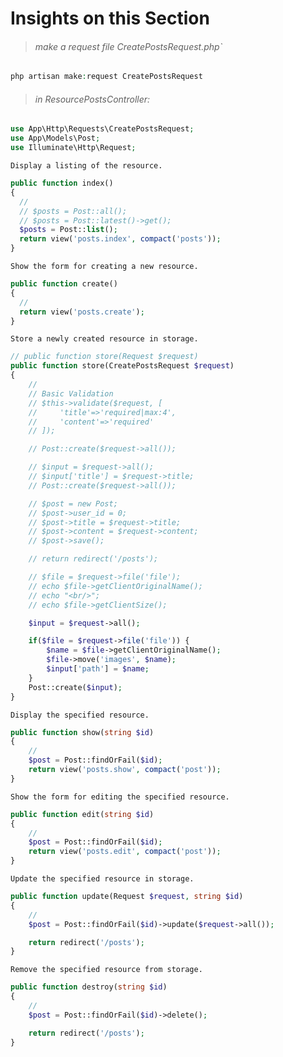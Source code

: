 # Insights on this Section
> ###### make a request file CreatePostsRequest.php`
```php
php artisan make:request CreatePostsRequest
```
> ###### in ResourcePostsController:
```php
use App\Http\Requests\CreatePostsRequest;
use App\Models\Post;
use Illuminate\Http\Request;
```
`Display a listing of the resource.`
```php
public function index()
{
  //
  // $posts = Post::all();
  // $posts = Post::latest()->get();
  $posts = Post::list();
  return view('posts.index', compact('posts'));
}
```
`Show the form for creating a new resource.`
```php
public function create()
{
  //
  return view('posts.create');
}
```
`Store a newly created resource in storage.`
```php
// public function store(Request $request)
public function store(CreatePostsRequest $request)
{
    //
    // Basic Validation
    // $this->validate($request, [
    //     'title'=>'required|max:4',
    //     'content'=>'required'
    // ]);

    // Post::create($request->all());

    // $input = $request->all();
    // $input['title'] = $request->title;
    // Post::create($request->all());

    // $post = new Post;
    // $post->user_id = 0;
    // $post->title = $request->title;
    // $post->content = $request->content;
    // $post->save();

    // return redirect('/posts');

    // $file = $request->file('file');
    // echo $file->getClientOriginalName();
    // echo "<br/>";
    // echo $file->getClientSize();

    $input = $request->all();

    if($file = $request->file('file')) {
        $name = $file->getClientOriginalName();
        $file->move('images', $name);
        $input['path'] = $name;
    }
    Post::create($input);
}
```
`Display the specified resource.`
```php
public function show(string $id)
{
    //
    $post = Post::findOrFail($id);
    return view('posts.show', compact('post'));
}
```
`Show the form for editing the specified resource.`
```php
public function edit(string $id)
{
    //
    $post = Post::findOrFail($id);
    return view('posts.edit', compact('post'));
}
```
`Update the specified resource in storage.`
```php
public function update(Request $request, string $id)
{
    //
    $post = Post::findOrFail($id)->update($request->all());

    return redirect('/posts');
}
```
`Remove the specified resource from storage.`
```php
public function destroy(string $id)
{
    //
    $post = Post::findOrFail($id)->delete();

    return redirect('/posts');
}
```
